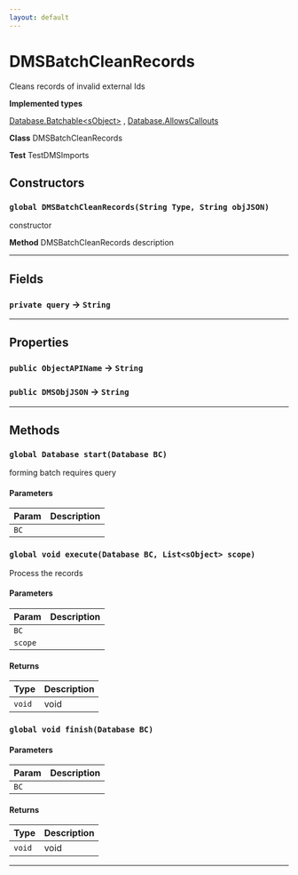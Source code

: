```yaml
---
layout: default
---
```

# DMSBatchCleanRecords

Cleans records of invalid external Ids


**Implemented types**

[Database.Batchable&lt;sObject&gt;](Database.Batchable&lt;sObject&gt;)
, 
[Database.AllowsCallouts](Database.AllowsCallouts)


**Class** DMSBatchCleanRecords


**Test** TestDMSImports

## Constructors
### `global DMSBatchCleanRecords(String Type, String objJSON)`

constructor


**Method** DMSBatchCleanRecords description

---
## Fields

### `private query` → `String`


---
## Properties

### `public ObjectAPIName` → `String`


### `public DMSObjJSON` → `String`


---
## Methods
### `global Database start(Database BC)`

forming batch requires query

#### Parameters

|Param|Description|
|---|---|
|`BC`||

### `global void execute(Database BC, List<sObject> scope)`

Process the records

#### Parameters

|Param|Description|
|---|---|
|`BC`||
|`scope`||

#### Returns

|Type|Description|
|---|---|
|`void`|void|

### `global void finish(Database BC)`
#### Parameters

|Param|Description|
|---|---|
|`BC`||

#### Returns

|Type|Description|
|---|---|
|`void`|void|

---
